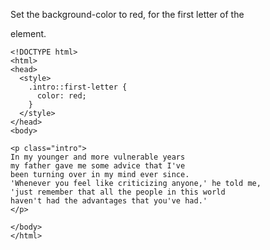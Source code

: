 Set the background-color to red, for the first letter of the <p> element.

    <!DOCTYPE html>
    <html>
    <head>
      <style>
        .intro::first-letter {
          color: red;
        }
      </style>
    </head>
    <body>
    
    <p class="intro">
    In my younger and more vulnerable years
    my father gave me some advice that I've
    been turning over in my mind ever since.
    'Whenever you feel like criticizing anyone,' he told me,
    'just remember that all the people in this world
    haven't had the advantages that you've had.'
    </p>
    
    </body>
    </html>
